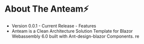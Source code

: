 # About The Anteam⚡️

- Version 0.0.1 - Current Release - Features
- Anteam is a Clean Architecture Solution Template for Blazor Webassembly 6.0 built with Ant-design-blazor Components. re
